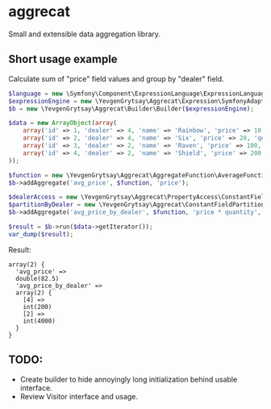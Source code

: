 # aggrecat
Small and extensible data aggregation library.

## Short usage example
Calculate sum of "price" field values and group by "dealer" field.
```php
$language = new \Symfony\Component\ExpressionLanguage\ExpressionLanguage();
$expressionEngine = new \YevgenGrytsay\Aggrecat\Expression\SymfonyAdapter($language);
$b = new \YevgenGrytsay\Aggrecat\Builder\Builder($expressionEngine);

$data = new ArrayObject(array(
    array('id' => 1, 'dealer' => 4, 'name' => 'Rainbow', 'price' => 10, 'quantity' => 10),
    array('id' => 2, 'dealer' => 4, 'name' => 'Six', 'price' => 20, 'quantity' => 15),
    array('id' => 3, 'dealer' => 2, 'name' => 'Raven', 'price' => 100, 'quantity' => 70),
    array('id' => 4, 'dealer' => 2, 'name' => 'Shield', 'price' => 200, 'quantity' => 5),
));

$function = new \YevgenGrytsay\Aggrecat\AggregateFunction\AverageFunction();
$b->addAggregate('avg_price', $function, 'price');

$dealerAccess = new \YevgenGrytsay\Aggrecat\PropertyAccess\ConstantFieldAccess('dealer');
$partitionByDealer = new \YevgenGrytsay\Aggrecat\ConstantFieldPartition($dealerAccess);
$b->addAggregate('avg_price_by_dealer', $function, 'price * quantity', $partitionByDealer);

$result = $b->run($data->getIterator());
var_dump($result);
```

Result:
```
array(2) {
  'avg_price' =>
  double(82.5)
  'avg_price_by_dealer' =>
  array(2) {
    [4] =>
    int(200)
    [2] =>
    int(4000)
  }
}
```

## TODO:
* Create builder to hide annoyingly long initialization behind usable interface.
* Review Visitor interface and usage.
